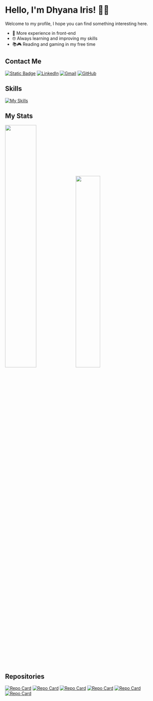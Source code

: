 # Hello, I'm Dhyana Iris! 👩‍💻

Welcome to my profile, I hope you can find something interesting here.

- 🎨 More experience in front-end
- 🤓 Always learning and improving my skills
- 📚🎮 Reading and gaming in my free time

## Contact Me

[![Static Badge](https://img.shields.io/badge/Dhyana_Iris-DIO-blue?style=for-the-badge&labelColor=%23427dbf&color=%23ea4e5f)](https://web.dio.me/users/dhyanairis?tab=achievements)
[![LinkedIn](https://img.shields.io/badge/LinkedIn-0077B5?style=for-the-badge&logo=linkedin&logoColor=white)](https://www.linkedin.com/in/dhyana-iris-peruchi-bardini/)
[![Gmail](https://img.shields.io/badge/Gmail-D14836?style=for-the-badge&logo=gmail&logoColor=white)](mailto:dhyanairis@gmail.com)
[![GitHub](https://img.shields.io/badge/GitHub-100000?style=for-the-badge&logo=github&logoColor=white)](https://github.com/DhyanaIris)

## Skills

[![My Skills](https://skillicons.dev/icons?i=html,css,js,ts,nodejs,react,mongodb,git,vscode)](https://skillicons.dev)

## My Stats

<div display="flex" >
  <img width=45% src="https://github-readme-stats.vercel.app/api?username=DhyanaIris&theme=dracula&show_icons=true&icon_color=6fc4e2"/>
  <img width=40% src="https://github-readme-stats-git-masterrstaa-rickstaa.vercel.app/api/top-langs/?username=DhyanaIris&layout=compact&bg_color=282A36&title_color=dd6387&text_color=FFF"/>
</div>

## Repositories
[![Repo Card](https://github-readme-stats.vercel.app/api/pin/?username=DhyanaIris&repo=Croches_Da_Marcia&theme=dracula&show_icons=true)](https://github.com/DhyanaIris/Croches_Da_Marcia)
[![Repo Card](https://github-readme-stats.vercel.app/api/pin/?username=DhyanaIris&repo=Inserir_Imagens_DragAndDrop&theme=dracula&show_icons=true)](https://github.com/DhyanaIris/Inserir_Imagens_DragAndDrop)
[![Repo Card](https://github-readme-stats.vercel.app/api/pin/?username=DhyanaIris&repo=To_Do_List_React&theme=dracula&show_icons=true)](https://github.com/DhyanaIris/To_Do_List_React)
[![Repo Card](https://github-readme-stats.vercel.app/api/pin/?username=DhyanaIris&repo=Multistep_Form_React&theme=dracula&show_icons=true)](https://github.com/DhyanaIris/Multistep_Form_React)
[![Repo Card](https://github-readme-stats.vercel.app/api/pin/?username=DhyanaIris&repo=API_MongoDB&theme=dracula&show_icons=true)](https://github.com/DhyanaIris/API_MongoDB)
[![Repo Card](https://github-readme-stats.vercel.app/api/pin/?username=mateuscastelan&repo=Projeto-KPop-Events-2-app&theme=dracula&show_icons=true)](https://github.com/MateusCastelan/Projeto-KPop-Events-2-app)
